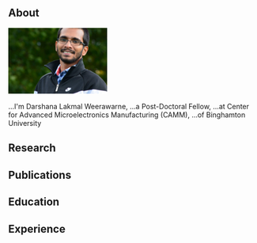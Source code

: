 ## About

<img class="profile-picture" src="sherlock.jpg" width="200">

...I'm Darshana Lakmal Weerawarne, 
...a Post-Doctoral Fellow,
...at Center for Advanced Microelectronics Manufacturing (CAMM), 
...of Binghamton University

## Research

## Publications

## Education 

## Experience 
